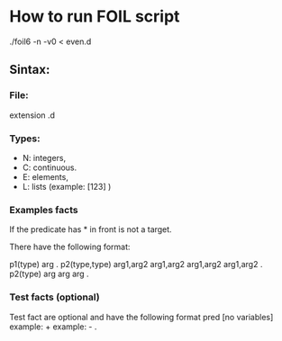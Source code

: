 # How to run FOIL script

./foil6 -n -v0 < even.d

## Sintax:

### File: 
 extension .d

### Types: 

* N: integers, 
* C: continuous. 
* E: elements, 
* L: lists (example: [123] )
  
### Examples facts

If the predicate has * in front is not a target.

There have the following format:

p1(type)
arg
.
p2(type,type)
arg1,arg2
arg1,arg2
arg1,arg2
arg1,arg2
.
p2(type)
arg
arg
arg
.
    
### Test facts (optional)
Test fact are optional and have the following format
    pred [no variables]
    example: +
    example: -
    .
